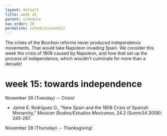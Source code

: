 ```yaml
---
layout: default
title: week 15
parent: schedule
nav_order: 20 
permalink: schedule/week15/
---
```


The crises of the Bourbon reforms never produced independence movements. That
would take Napoleon invading Spain. We consider this week the crisis of 1808
caused by Napoleon, and how that set up the process of independence, which
wouldn't culminate for more than a decade!

# week 15: towards independence

November 26 (Tuesday) -- Crisis!

* Jaime E. Rodríguez O., "New Spain and the 1808 Crisis of Spanish Monarchy,"
  *Mexican Studies/Estudios Mexicanos*, 24.2 (Summ34 2008): 245-287.


November 28 (Thursday) -- Thanksgiving!


